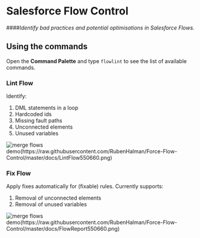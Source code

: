 # Salesforce Flow Control
####_Identify bad practices and potential optimisations in Salesforce Flows._

## Using the commands

Open the **Command Palette** and type `flowlint` to see the list of available commands.

### Lint Flow

Identify:
1. DML statements in a loop
1. Hardcoded ids
1. Missing fault paths
1. Unconnected elements
1. Unused variables

![merge flows demo(https://raw.githubusercontent.com/RubenHalman/Force-Flow-Control/master/docs/LintFlow550660.png)](https://raw.githubusercontent.com/RubenHalman/Force-Flow-Control/master/docs/LintFlow550660.png)

### Fix Flow

Apply fixes automatically for (fixable) rules. Currently supports:
1. Removal of unconnected elements
1. Removal of unused variables

![merge flows demo(https://raw.githubusercontent.com/RubenHalman/Force-Flow-Control/master/docs/FlowReport550660.png)](https://raw.githubusercontent.com/RubenHalman/Force-Flow-Control/master/docs/FlowReport550660.png)